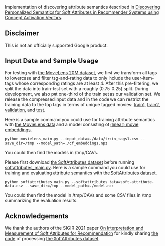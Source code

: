 Implementation of discovering attribute semantics described in [Discovering Personalized Semantics for Soft Attributes in Recommender Systems using Concept Activation Vectors](https://arxiv.org/abs/2202.02830).

## Disclaimer

This is not an officially supported Google product.

## Input Data and Sample Usage

For testing with [the MovieLens 20M dataset](https://grouplens.org/datasets/movielens/20m/), we first we transform all tags to lowercase and filter tag-and-rating data to only include the user-item-tags whose corresponding ratings are at least 4. After this pre-filtering, we split the data into train-test set with a roughly (0.75, 0.25) split. During development, we also put one-third of the train set as our validation set. We release the compressed input data and in the code we can restrict the training data to the top tags in terms of unique tagged movies:
[train1](data/train_tags1.csv.gz), [train2](data/train_tags2.csv.gz), [validation](data/validate_tags.csv.gz), and [test](data/test.csv.gz).

Here is a sample command you could use for training attribute semantics with [the MovieLens data](data/train_tags1.csv) and a model consisting of
[(linear) movie embeddings](https://storage.googleapis.com/gresearch/attribute_semantics/cf_embeddings.npz).

```
python movielens_main.py --input_data=./data/train_tags1.csv --save_dir=/tmp --model_path=./cf_embeddings.npz
```

You could then find the models in /tmp/CAVs.

Please first download [the SoftAttributes dataset](https://github.com/google-research-datasets/soft-attributes/blob/main/soft-attributes.csv) before running [softattributes_main.py](softattributes_main.py). Here is a sample command you could use for training and evaluating attribute semantics with [the SoftAttributes dataset](https://github.com/google-research-datasets/soft-attributes/blob/main/soft-attributes.csv).

```
python softattributes_main.py --softattributes_data=soft-attribute-data.csv --save_dir=/tmp --model_path=./model.npz
```

You could then find the model in /tmp/CAVs and some CSV files in /tmp summarizing the evaluation results.

## Acknowledgements

We thank the authors of the SIGIR 2021 paper [On Interpretation and Measurement of Soft Attributes for
Recommendation](https://research.google/pubs/on-interpretation-and-measurement-of-soft-attributes-for-recommendation/) for kindly sharing [the code](soft_attribute.py) of processing [the SoftAttributes dataset](https://github.com/google-research-datasets/soft-attributes/).
